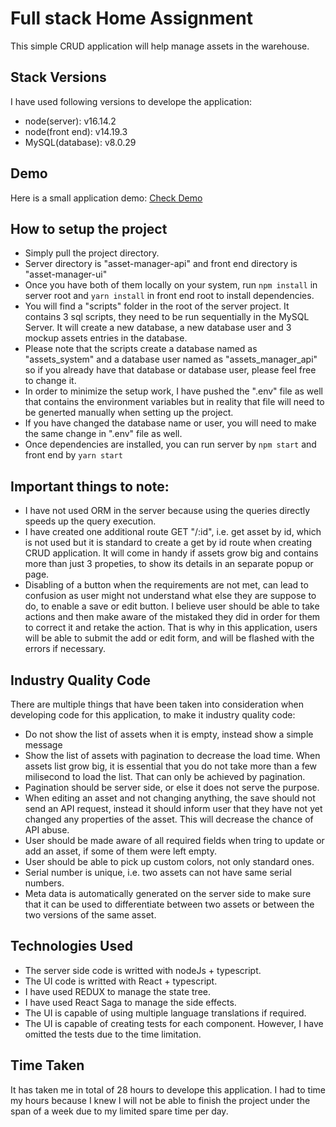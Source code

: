 # Full stack Home Assignment

This simple CRUD application will help manage assets in the warehouse.

## Stack Versions
I have used following versions to develope the application:     
* node(server): v16.14.2
* node(front end): v14.19.3
* MySQL(database): v8.0.29


## Demo
Here is a small application demo: [Check Demo](https://drive.google.com/file/d/1ye5ozFc86e5FbohGw8zzbPuWNXvO6EO6/view?usp=sharing)

## How to setup the project
* Simply pull the project directory.
* Server directory is "asset-manager-api" and front end directory is "asset-manager-ui"
* Once you have both of them locally on your system, run ```npm install``` in server root and ```yarn install``` in front end root to install dependencies.
* You will find a "scripts" folder in the root of the server project. It contains 3 sql scripts, they need to be run sequentially in the MySQL Server. It will create a new database, a new database user and 3 mockup assets entries in the database.
* Please note that the scripts create a database named as "assets_system" and a database user named as "assets_manager_api" so if you already have that database or database user, please feel free to change it.
* In order to minimize the setup work, I have pushed the ".env" file as well that contains the environment variables but in reality that file will need to be generted manually when setting up the project.
* If you have changed the database name or user, you will need to make the same change in ".env" file as well.
* Once dependencies are installed, you can run server by ```npm start``` and front end by ```yarn start```

## Important things to note:
* I have not used ORM in the server because using the queries directly speeds up the query execution.
* I have created one additional route GET "/:id", i.e. get asset by id, which is not used but it is standard to create a get by id route when creating CRUD application. It will come in handy if assets grow big and contains more than just 3 propeties, to show its details in an separate popup or page.
* Disabling of a button when the requirements are not met, can lead to confusion as user might not understand what else they are suppose to do, to enable a save or edit button. I believe user should be able to take actions and then make aware of the mistaked they did in order for them to correct it and retake the action. That is why in this application, users will be able to submit the add or edit form, and will be flashed with the errors if necessary.

## Industry Quality Code
There are multiple things that have been taken into consideration when developing code for this application, to make it industry quality code:
* Do not show the list of assets when it is empty, instead show a simple message
* Show the list of assets with pagination to decrease the load time. When assets list grow big, it is essential that you do not take more than a few milisecond to load the list. That can only be achieved by pagination.
* Pagination should be server side, or else it does not serve the purpose.
* When editing an asset and not changing anything, the save should not send an API request, instead it should inform user that they have not yet changed any properties of the asset. This will decrease the chance of API abuse.
* User should be made aware of all required fields when tring to update or add an asset, if some of them were left empty.
* User should be able to pick up custom colors, not only standard ones.
* Serial number is unique, i.e. two assets can not have same serial numbers.
* Meta data is automatically generated on the server side to make sure that it can be used to differentiate between two assets or between the two versions of the same asset.

## Technologies Used
* The server side code is writted with nodeJs + typescript.
* The UI code is writted with React + typescript.
* I have used REDUX to manage the state tree.
* I have used React Saga to manage the side effects.
* The UI is capable of using multiple language translations if required.
* The UI is capable of creating tests for each component. However, I have omitted the tests due to the time limitation.

## Time Taken
It has taken me in total of 28 hours to develope this application. I had to time my hours because I knew I will not be able to finish the project under the span of a week due to my limited spare time per day.